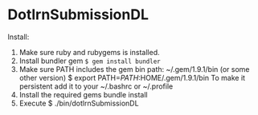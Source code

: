 DotlrnSubmissionDL
==================

Install:
1. Make sure ruby and rubygems is installed.
2. Install bundler gem
    `$ gem install bundler`
3. Make sure PATH includes the gem bin path:
    ~/.gem/1.9.1/bin (or some other version)
    $ export PATH=$PATH:$HOME/.gem/1.9.1/bin
    To make it persistent add it to your ~/.bashrc or ~/.profile
4. Install the required gems
    bundle install
5. Execute
    $ ./bin/dotlrnSubmissionDL

